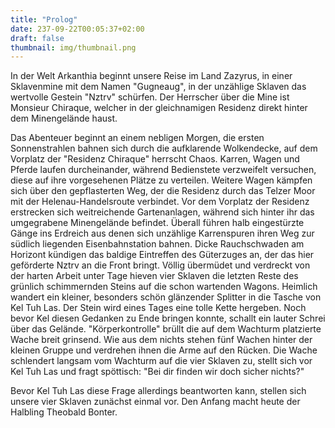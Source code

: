 ```yaml
---
title: "Prolog"
date: 237-09-22T00:05:37+02:00
draft: false
thumbnail: img/thumbnail.png
---
```

In der Welt Arkanthia beginnt unsere Reise im Land Zazyrus, in einer Sklavenmine mit dem Namen "Gugneaug", in der unzählige Sklaven das wertvolle Gestein "Nztrv" schürfen. Der Herrscher über die Mine ist Monsieur Chiraque, welcher in der gleichnamigen Residenz direkt hinter dem Minengelände haust.

Das Abenteuer beginnt an einem nebligen Morgen, die ersten Sonnenstrahlen bahnen sich durch die aufklarende Wolkendecke, auf dem Vorplatz der "Residenz Chiraque" herrscht Chaos. Karren, Wagen und Pferde laufen durcheinander, während Bedienstete verzweifelt versuchen, diese auf ihre vorgesehenen Plätze
zu verteilen. Weitere Wagen kämpfen sich über den gepflasterten Weg, der die Residenz durch das Telzer Moor mit der Helenau-Handelsroute verbindet. Vor dem Vorplatz der Residenz erstrecken sich weitreichende Gartenanlagen, während sich hinter ihr das umgegrabene Minengelände befindet. Überall führen 
halb eingestürzte Gänge ins Erdreich aus denen sich unzählige Karrenspuren ihren Weg zur südlich liegenden Eisenbahnstation bahnen. Dicke Rauchschwaden am Horizont kündigen das baldige Eintreffen des Güterzuges an, der das hier geförderte Nztrv an die Front bringt. Völlig übermüdet und verdreckt von der
harten Arbeit unter Tage hieven vier Sklaven die letzten Reste des grünlich schimmernden Steins auf die schon wartenden Wagons. Heimlich wandert ein kleiner, besonders schön glänzender Splitter in die Tasche von Kel Tuh Las. Der Stein wird eines Tages eine tolle Kette hergeben. Noch bevor Kel diesen
Gedanken zu Ende bringen konnte, schallt ein lauter Schrei über das Gelände. "Körperkontrolle" brüllt die auf dem Wachturm platzierte Wache breit grinsend. Wie aus dem nichts stehen fünf Wachen hinter der kleinen Gruppe und verdrehen ihnen die Arme auf den Rücken. Die Wache schlendert langsam vom
Wachturm auf die vier Sklaven zu, stellt sich vor Kel Tuh Las und fragt spöttisch: "Bei dir finden wir doch sicher nichts?"

Bevor Kel Tuh Las diese Frage allerdings beantworten kann, stellen sich unsere vier Sklaven zunächst einmal vor. Den Anfang macht heute der Halbling Theobald Bonter.
